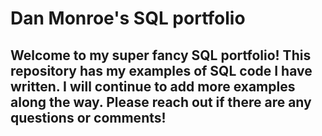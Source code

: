 # Dan Monroe's SQL portfolio
## Welcome to my super fancy SQL portfolio! This repository has my examples of SQL code I have written. I will continue to add more examples along the way. Please reach out if there are any questions or comments!
